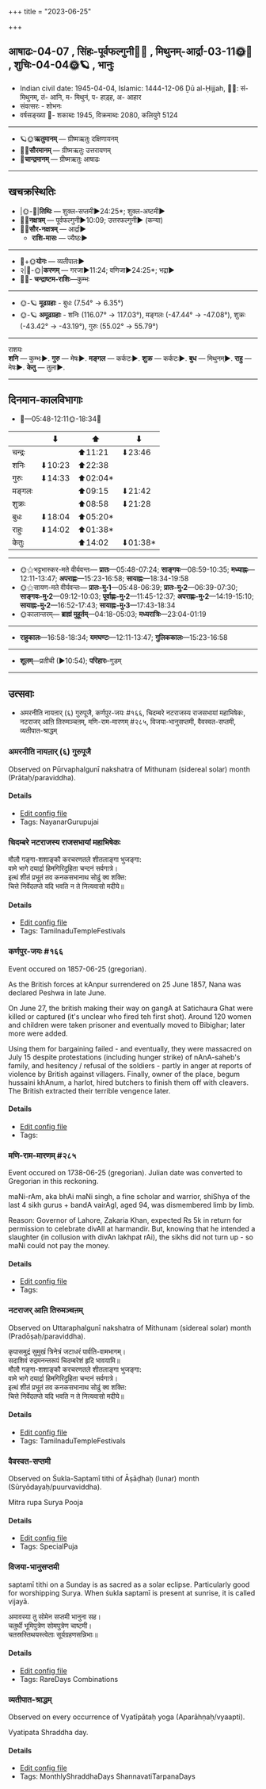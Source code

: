 +++
title = "2023-06-25"

+++
## आषाढः-04-07  ,  सिंहः-पूर्वफल्गुनी🌛🌌  ,  मिथुनम्-आर्द्रा-03-11🌞🌌  ,  शुचिः-04-04🌞🪐  ,  भानुः
- Indian civil date: 1945-04-04, Islamic: 1444-12-06 Ḏū al-Ḥijjah, 🌌🌞: सं- मिथुनम्, तं- आनि, म- मिथुनं, प- हाड़्ह, अ- आहार
- संवत्सरः - शोभनः
- वर्षसङ्ख्या 🌛- शकाब्दः 1945, विक्रमाब्दः 2080, कलियुगे 5124
___________________
- 🪐🌞**ऋतुमानम्** — ग्रीष्मऋतुः दक्षिणायनम्
- 🌌🌞**सौरमानम्** — ग्रीष्मऋतुः उत्तरायणम्
- 🌛**चान्द्रमानम्** — ग्रीष्मऋतुः आषाढः
___________________


## खचक्रस्थितिः
- |🌞-🌛|**तिथिः** — शुक्ल-सप्तमी►24:25*; शुक्ल-अष्टमी►  
- 🌌🌛**नक्षत्रम्** — पूर्वफल्गुनी►10:09; उत्तरफल्गुनी► (कन्या)  
- 🌌🌞**सौर-नक्षत्रम्** — आर्द्रा►  
  - **राशि-मासः** — ज्यैष्ठः► 
___________________
- 🌛+🌞**योगः** — व्यतीपातः►  
- २|🌛-🌞|**करणम्** — गरजा►11:24; वणिजा►24:25*; भद्रा►  
- 🌌🌛- **चन्द्राष्टम-राशिः**—कुम्भः  
___________________
- 🌞-🪐 **मूढग्रहाः** - बुधः (7.54° → 6.35°)
- 🌞-🪐 **अमूढग्रहाः** - शनिः (116.07° → 117.03°), मङ्गलः (-47.44° → -47.08°), शुक्रः (-43.42° → -43.19°), गुरुः (55.02° → 55.79°)
___________________
राशयः  
**शनि** — कुम्भः►. **गुरु** — मेषः►. **मङ्गल** — कर्कटः►. **शुक्र** — कर्कटः►. **बुध** — मिथुनम्►. **राहु** — मेषः►. **केतु** — तुला►. 
___________________


## दिनमान-कालविभागाः
- 🌅—05:48-12:11🌞-18:34🌇  

|      |⬇     |⬆     |⬇     |
|------|-----|-----|------|
|चन्द्रः|     |⬆11:21 |⬇23:46 |
|शनिः   |⬇10:23 |⬆22:38 |     |
|गुरुः  |⬇14:33 |⬆02:04*|     |
|मङ्गलः |     |⬆09:15 |⬇21:42 |
|शुक्रः |     |⬆08:58 |⬇21:28 |
|बुधः   |⬇18:04 |⬆05:20*|     |
|राहुः  |⬇14:02 |⬆01:38*|     |
|केतुः  |     |⬆14:02 |⬇01:38*|
___________________
- 🌞⚝भट्टभास्कर-मते वीर्यवन्तः— **प्रातः**—05:48-07:24; **साङ्गवः**—08:59-10:35; **मध्याह्नः**—12:11-13:47; **अपराह्णः**—15:23-16:58; **सायाह्नः**—18:34-19:58  
- 🌞⚝सायण-मते वीर्यवन्तः— **प्रातः-मु॰1**—05:48-06:39; **प्रातः-मु॰2**—06:39-07:30; **साङ्गवः-मु॰2**—09:12-10:03; **पूर्वाह्णः-मु॰2**—11:45-12:37; **अपराह्णः-मु॰2**—14:19-15:10; **सायाह्नः-मु॰2**—16:52-17:43; **सायाह्नः-मु॰3**—17:43-18:34  
- 🌞कालान्तरम्— **ब्राह्मं मुहूर्तम्**—04:18-05:03; **मध्यरात्रिः**—23:04-01:19  
___________________
- **राहुकालः**—16:58-18:34; **यमघण्टः**—12:11-13:47; **गुलिककालः**—15:23-16:58  
___________________
- **शूलम्**—प्रतीची (►10:54); **परिहारः**–गुडम्  
___________________

## उत्सवाः
- अमरनीति नायऩार् (६) गुरुपूजै, कर्णपुर-जयः #१६६, चिदम्बरे नटराजस्य राजसभायां महाभिषेकः, नटराजर् आऩि तिरुमञ्चऩम्, मणि-राम-मारणम् #२८५, विजया-भानुसप्तमी, वैवस्वत-सप्तमी, व्यतीपात-श्राद्धम्
### अमरनीति नायऩार् (६) गुरुपूजै

Observed on Pūrvaphalgunī nakshatra of Mithunam (sidereal solar) month (Prātaḥ/paraviddha). 



#### Details
- [Edit config file](https://github.com/jyotisham/adyatithi/blob/master/mahApuruSha/nAyanAr/sidereal_solar_month/nakshatra/03/11/amaranIti_nAyan2Ar_%286%29_gurupUjai.toml)
- Tags: NayanarGurupujai


### चिदम्बरे नटराजस्य राजसभायां महाभिषेकः



मौलौ गङ्गा-शशाङ्कौ करचरणतले शीतलाङ्गा भुजङ्गा:  
वामे भागे दयार्द्रा हिमगिरिदुहिता चन्दनं सर्वगात्रे।  
इत्थं शीतं प्रभूतं तव कनकसभानाथ सोढुं क्व शक्ति:  
चित्ते निर्वेदतप्ते यदि भवति न ते नित्यवासो मदीये॥



#### Details
- [Edit config file](https://github.com/jyotisham/adyatithi/blob/master/temples/Tamil/relative_event/naTarAjar_An2i_tirumaJcan2am/offset__00/cidambarE_naTarAjasya_rAjasabhAyAM_mahAbhiSEkaH.toml)
- Tags: TamilnaduTempleFestivals


### कर्णपुर-जयः #१६६

Event occured on 1857-06-25 (gregorian). 

As the British forces at kAnpur surrendered on 25 June 1857, Nana was declared Peshwa in late June.

On June 27, the british making their way on gangA at Satichaura Ghat were killed or captured (it's unclear who fired teh first shot). Around 120 women and children were taken prisoner and eventually moved to Bibighar; later more were added. 

Using them for bargaining failed - and eventually, they were massacred on July 15 despite protestations (including hunger strike) of nAnA-saheb's family, and hesitency / refusal of the soldiers - partly in anger at reports of violence by British against villagers. Finally, owner of the place, begum hussaini khAnum, a harlot, hired butchers to finish them off with cleavers. The British extracted their terrible vengence later.

#### Details
- [Edit config file](https://github.com/jyotisham/adyatithi/blob/master/mahApuruSha/xatra-later/gregorian/day/06/25/karNapura-jayaH.toml)
- Tags: 


### मणि-राम-मारणम् #२८५

Event occured on 1738-06-25 (gregorian). Julian date was converted to Gregorian in this reckoning. 

maNi-rAm, aka bhAi maNi singh, a fine scholar and warrior, shiShya of the last 4 sikh gurus + bandA vairAgI, aged 94, was dismembered limb by limb.

Reason: Governor of Lahore, Zakaria Khan, expected Rs 5k in return for permission to celebrate divAlI at harmandir. But, knowing that he intended a slaughter (in collusion with divAn lakhpat rAi), the sikhs did not turn up - so maNi could not pay the money.

#### Details
- [Edit config file](https://github.com/jyotisham/adyatithi/blob/master/mahApuruSha/xatra-later/julian/day/06/14/maNi-rAma-mAraNam.toml)
- Tags: 


### नटराजर् आऩि तिरुमञ्चऩम्

Observed on Uttaraphalgunī nakshatra of Mithunam (sidereal solar) month (Pradōṣaḥ/paraviddha). 

कृपासमुद्रं सुमुखं त्रिनेत्रं जटाधरं पार्वति-वामभागम्।  
सदाशिवं रुद्रमनन्तरूपं चिदम्बरेशं हृदि भावयामि॥  
मौलौ गङ्गा-शशाङ्कौ करचरणतले शीतलाङ्गा भुजङ्गा:  
वामे भागे दयार्द्रा हिमगिरिदुहिता चन्दनं सर्वगात्रे।  
इत्थं शीतं प्रभूतं तव कनकसभानाथ सोढुं क्व शक्ति:  
चित्ते निर्वेदतप्ते यदि भवति न ते नित्यवासो मदीये॥



#### Details
- [Edit config file](https://github.com/jyotisham/adyatithi/blob/master/temples/Tamil/sidereal_solar_month/nakshatra/03/12/naTarAjar_An2i_tirumaJcan2am.toml)
- Tags: TamilnaduTempleFestivals


### वैवस्वत-सप्तमी

Observed on Śukla-Saptamī tithi of Āṣāḍhaḥ (lunar) month (Sūryōdayaḥ/puurvaviddha). 

Mitra rupa Surya Pooja

#### Details
- [Edit config file](https://github.com/jyotisham/adyatithi/blob/master/general/lunar_month/tithi/04/07/vaivasvata-saptamI.toml)
- Tags: SpecialPuja


### विजया-भानुसप्तमी



saptamī tithi on a Sunday is as sacred as a solar eclipse. Particularly good for worshipping Surya. When śukla saptamī is present at sunrise, it is called vijayā.

अमावस्या तु सोमेन सप्तमी भानुना सह।  
चतुर्थी भूमिपुत्रेण सोमपुत्रेण चाष्टमी।  
चतस्रस्तिथयस्त्वेताः सूर्यग्रहणसन्निभाः॥



#### Details
- [Edit config file](https://github.com/jyotisham/adyatithi/blob/master/time_focus/tithi-vara-combinations/description_only/vijayA~bhAnusaptamI.toml)
- Tags: RareDays Combinations


### व्यतीपात-श्राद्धम्

Observed on every occurrence of Vyatīpātaḥ yoga (Aparāhṇaḥ/vyaapti). 

Vyatipata Shraddha day.

#### Details
- [Edit config file](https://github.com/jyotisham/adyatithi/blob/master/devatA/pitR/sidereal_solar_month/yoga/00/17/vyatIpAta-zrAddham.toml)
- Tags: MonthlyShraddhaDays ShannavatiTarpanaDays


